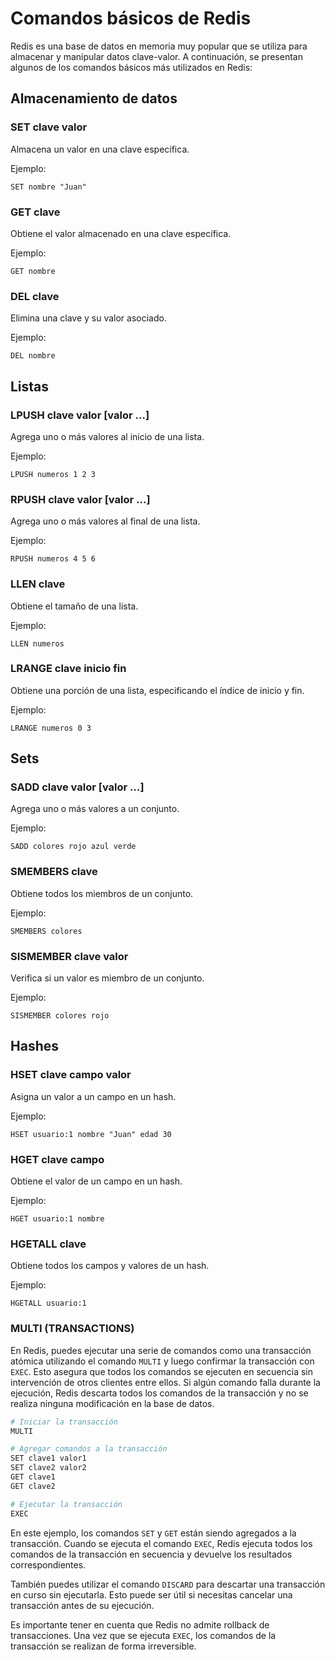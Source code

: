 
# Comandos básicos de Redis

Redis es una base de datos en memoria muy popular que se utiliza para almacenar y manipular datos clave-valor. A continuación, se presentan algunos de los comandos básicos más utilizados en Redis:

## Almacenamiento de datos

### SET clave valor
Almacena un valor en una clave específica.

Ejemplo:
```
SET nombre "Juan"
```

### GET clave
Obtiene el valor almacenado en una clave específica.

Ejemplo:
```
GET nombre
```

### DEL clave
Elimina una clave y su valor asociado.

Ejemplo:
```
DEL nombre
```

## Listas

### LPUSH clave valor [valor ...]
Agrega uno o más valores al inicio de una lista.

Ejemplo:
```
LPUSH numeros 1 2 3
```

### RPUSH clave valor [valor ...]
Agrega uno o más valores al final de una lista.

Ejemplo:
```
RPUSH numeros 4 5 6
```

### LLEN clave
Obtiene el tamaño de una lista.

Ejemplo:
```
LLEN numeros
```

### LRANGE clave inicio fin
Obtiene una porción de una lista, especificando el índice de inicio y fin.

Ejemplo:
```
LRANGE numeros 0 3
```

## Sets

### SADD clave valor [valor ...]
Agrega uno o más valores a un conjunto.

Ejemplo:
```
SADD colores rojo azul verde
```

### SMEMBERS clave
Obtiene todos los miembros de un conjunto.

Ejemplo:
```
SMEMBERS colores
```

### SISMEMBER clave valor
Verifica si un valor es miembro de un conjunto.

Ejemplo:
```
SISMEMBER colores rojo
```

## Hashes

### HSET clave campo valor
Asigna un valor a un campo en un hash.

Ejemplo:
```
HSET usuario:1 nombre "Juan" edad 30
```

### HGET clave campo
Obtiene el valor de un campo en un hash.

Ejemplo:
```
HGET usuario:1 nombre
```

### HGETALL clave
Obtiene todos los campos y valores de un hash.

Ejemplo:
```
HGETALL usuario:1
```

### MULTI (TRANSACTIONS)

En Redis, puedes ejecutar una serie de comandos como una transacción atómica utilizando el comando `MULTI` y luego confirmar la transacción con `EXEC`. Esto asegura que todos los comandos se ejecuten en secuencia sin intervención de otros clientes entre ellos. Si algún comando falla durante la ejecución, Redis descarta todos los comandos de la transacción y no se realiza ninguna modificación en la base de datos.

```python
# Iniciar la transacción
MULTI

# Agregar comandos a la transacción
SET clave1 valor1
SET clave2 valor2
GET clave1
GET clave2

# Ejecutar la transacción
EXEC
```

En este ejemplo, los comandos `SET` y `GET` están siendo agregados a la transacción. Cuando se ejecuta el comando `EXEC`, Redis ejecuta todos los comandos de la transacción en secuencia y devuelve los resultados correspondientes.

También puedes utilizar el comando `DISCARD` para descartar una transacción en curso sin ejecutarla. Esto puede ser útil si necesitas cancelar una transacción antes de su ejecución.

Es importante tener en cuenta que Redis no admite rollback de transacciones. Una vez que se ejecuta `EXEC`, los comandos de la transacción se realizan de forma irreversible. 